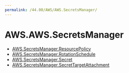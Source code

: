 ```yaml
---
permalink: /44.00/AWS/AWS.SecretsManager/
---
```


# AWS.AWS.SecretsManager



* [AWS.SecretsManager.ResourcePolicy](AWS.SecretsManager.ResourcePolicy.md)
* [AWS.SecretsManager.RotationSchedule](AWS.SecretsManager.RotationSchedule.md)
* [AWS.SecretsManager.Secret](AWS.SecretsManager.Secret.md)
* [AWS.SecretsManager.SecretTargetAttachment](AWS.SecretsManager.SecretTargetAttachment.md)